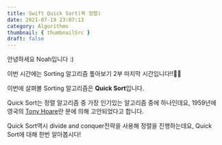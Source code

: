 ```yaml
---
title: Swift Quick Sort(퀵 정렬)
date: 2021-07-19 23:07:13
category: Algorithms
thumbnail: { thumbnailSrc }
draft: false
---
```


안녕하세요 Noah입니다 :)

이번 시간에는 Sorting 알고리즘 톺아보기 2부 마지막 시간입니다!!🥺🥺

이번에 살펴볼 Sorting 알고리즘은 **Quick Sort**입니다.

Quick Sort는 정렬 알고리즘 중 가장 인기있는 알고리즘 중에 하나인데요, 1959년에 영국의 [Tony Hoare](https://ko.wikipedia.org/wiki/%ED%86%A0%EB%8B%88_%ED%98%B8%EC%96%B4)란 분에 의해 고안되었다고 합니다.

Quick Sort역시 divide and conquer전략을 사용해 정렬을 진행하는데요, Quick Sort에 대해 한번 알아봅시다!
